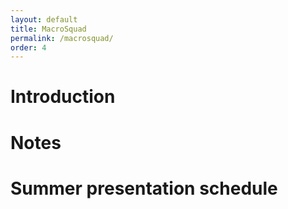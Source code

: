 ```yaml
---
layout: default
title: MacroSquad
permalink: /macrosquad/
order: 4
---
```


# Introduction

# Notes

# Summer presentation schedule
